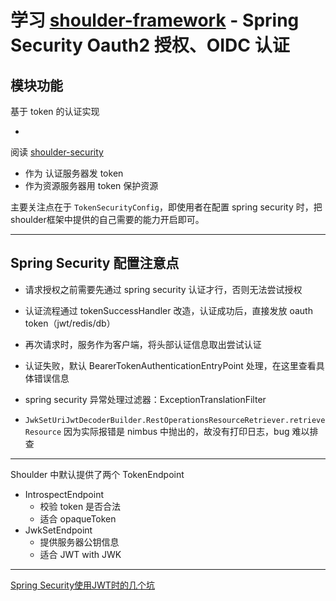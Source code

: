 # 学习 **[shoulder-framework](https://gitee.com/ChinaLym/shoulder-framework)** - Spring Security Oauth2 授权、OIDC 认证

## 模块功能

基于 token 的认证实现

-

阅读 [shoulder-security](https://gitee.com/ChinaLym/shoulder-framework/tree/master/shoulder-build/shoulder-starter/shoulder-starter-auth-token)

- 作为 认证服务器发 token
- 作为资源服务器用 token 保护资源

主要关注点在于 `TokenSecurityConfig`，即使用者在配置 spring security 时，把shoulder框架中提供的自己需要的能力开启即可。

---

## Spring Security 配置注意点

- 请求授权之前需要先通过 spring security 认证才行，否则无法尝试授权

- 认证流程通过 tokenSuccessHandler 改造，认证成功后，直接发放 oauth token（jwt/redis/db）

- 再次请求时，服务作为客户端，将头部认证信息取出尝试认证

- 认证失败，默认 BearerTokenAuthenticationEntryPoint 处理，在这里查看具体错误信息

- spring security 异常处理过滤器：ExceptionTranslationFilter

- `JwkSetUriJwtDecoderBuilder.RestOperationsResourceRetriever.retrieveResource` 因为实际报错是 nimbus 中抛出的，故没有打印日志，bug 难以排查

---

Shoulder 中默认提供了两个 TokenEndpoint

- IntrospectEndpoint
    - 校验 token 是否合法
    - 适合 opaqueToken
- JwkSetEndpoint
    - 提供服务器公钥信息
    - 适合 JWT with JWK

---

[Spring Security使用JWT时的几个坑](https://www.jianshu.com/p/af955c2df0be)